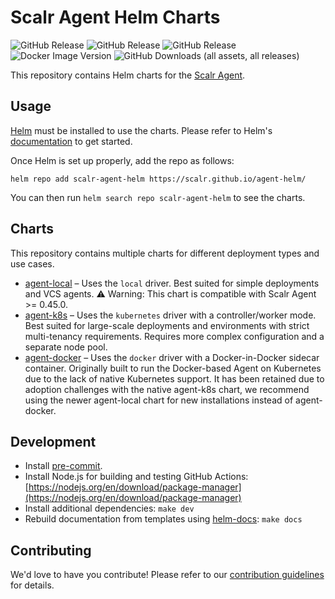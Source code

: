 # Scalr Agent Helm Charts

![GitHub Release](https://img.shields.io/github/v/release/Scalr/agent-helm?filter=agent-k8s*)
![GitHub Release](https://img.shields.io/github/v/release/Scalr/agent-helm?filter=agent-local*)
![GitHub Release](https://img.shields.io/github/v/release/Scalr/agent-helm?filter=agent-docker*)
![Docker Image Version](https://img.shields.io/docker/v/scalr/agent)
![GitHub Downloads (all assets, all releases)](https://img.shields.io/github/downloads/Scalr/agent-helm/total)

This repository contains Helm charts for the [Scalr Agent](https://docs.scalr.io/docs/self-hosted-agents-pools).

## Usage

[Helm](https://helm.sh) must be installed to use the charts.
Please refer to Helm's [documentation](https://helm.sh/docs/) to get started.

Once Helm is set up properly, add the repo as follows:

```console
helm repo add scalr-agent-helm https://scalr.github.io/agent-helm/
```

You can then run `helm search repo scalr-agent-helm` to see the charts.

## Charts

This repository contains multiple charts for different deployment types and use cases.

- [agent-local](./charts/agent-local) – Uses the `local` driver. Best suited for simple deployments and VCS agents.
⚠️ Warning: This chart is compatible with Scalr Agent >= 0.45.0.
- [agent-k8s](./charts/agent-k8s) – Uses the `kubernetes` driver with a controller/worker mode. Best suited for large-scale deployments and environments with strict multi-tenancy requirements. Requires more complex configuration and a separate node pool.
- [agent-docker](./charts/agent-docker) – Uses the `docker` driver with a Docker-in-Docker sidecar container. Originally built to run the Docker-based Agent on Kubernetes due to the lack of native Kubernetes support. It has been retained due to adoption challenges with the native agent-k8s chart, we recommend using the newer agent-local chart for new installations instead of agent-docker.

## Development

- Install [pre-commit](https://pre-commit.com/).
- Install Node.js for building and testing GitHub Actions: [https://nodejs.org/en/download/package-manager](https://nodejs.org/en/download/package-manager)
- Install additional dependencies: `make dev`
- Rebuild documentation from templates using [helm-docs](https://github.com/norwoodj/helm-docs): `make docs`

## Contributing

We'd love to have you contribute! Please refer to our [contribution guidelines](./CONTRIBUTING.md) for details.
